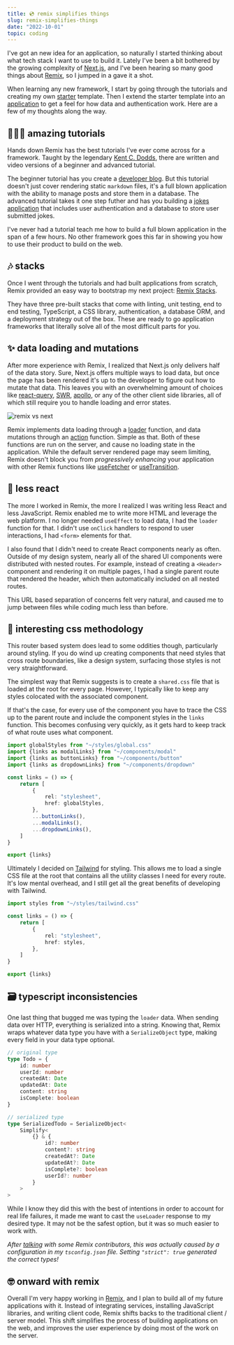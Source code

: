 ```yaml
---
title: 💿 remix simplifies things
slug: remix-simplifies-things
date: "2022-10-01"
topic: coding
---
```


I've got an new idea for an application, so naturally I started thinking about what tech stack I want to use to build it. Lately I've been a bit bothered by the growing complexity of [Next.js][nextjs], and I've been hearing so many good things about [Remix][remix], so I jumped in a gave it a shot.

When learning any new framework, I start by going through the tutorials and creating my own [starter][remix-starter] template. Then I extend the starter template into an [application][remix-app] to get a feel for how data and authentication work. Here are a few of my thoughts along the way.

## 👨🏼‍🏫 amazing tutorials

Hands down Remix has the best tutorials I've ever come across for a framework. Taught by the legendary [Kent C. Dodds][kent-dodds], there are written and video versions of a beginner and advanced tutorial.

The beginner tutorial has you create a [developer blog][blog-tutorial]. But this tutorial doesn't just cover rendering static `markdown` files, it's a full blown application with the ability to manage posts and store them in a database. The advanced tutorial takes it one step futher and has you building a [jokes application][jokes-tutorial] that includes user authentication and a database to store user submitted jokes.

I've never had a tutorial teach me how to build a full blown application in the span of a few hours. No other framework goes this far in showing you how to use their product to build on the web.

## 🎶 stacks

Once I went through the tutorials and had built applications from scratch, Remix provided an easy way to bootstrap my next project: [Remix Stacks][remix-stacks].

They have three pre-built stacks that come with linting, unit testing, end to end testing, TypeScript, a CSS library, authentication, a database ORM, and a deployment strategy out of the box. These are ready to go application frameworks that literally solve all of the most difficult parts for you.

## ✨ data loading and mutations

After more experience with Remix, I realized that Next.js only delivers half of the data story. Sure, Next.js offers multiple ways to load data, but once the page has been rendered it's up to the developer to figure out how to mutate that data. This leaves you with an overwhelming amount of choices like [react-query][react-query], [SWR][swr], [apollo][apollo], or any of the other client side libraries, all of which still require you to handle loading and error states.

![remix vs next][remix-vs-next]

Remix implements data loading through a [loader][loader] function, and data mutations through an [action][action] function. Simple as that. Both of these functions are run on the server, and cause no loading state in the application. While the default server rendered page may seem limiting, Remix doesn't block you from _progressively enhancing_ your application with other Remix functions like [useFetcher][usefetcher] or [useTransition][usetransition].

## 🛑 less react

The more I worked in Remix, the more I realized I was writing less React and less JavaScript. Remix enabled me to write more HTML and leverage the web platform. I no longer needed `useEffect` to load data, I had the `loader` function for that. I didn't use `onClick` handlers to respond to user interactions, I had `<form>` elements for that.

I also found that I didn't need to create React components nearly as often. Outside of my design system, nearly all of the shared UI components were distributed with nested routes. For example, instead of creating a `<Header>` component and rendering it on multiple pages, I had a single parent route that rendered the header, which then automatically included on all nested routes.

This URL based separation of concerns felt very natural, and caused me to jump between files while coding much less than before.

## 🤔 interesting css methodology

This router based system does lead to some oddities though, particularly around styling. If you do wind up creating components that need styles that cross route boundaries, like a design system, surfacing those styles is not very straightforward.

The simplest way that Remix suggests is to create a `shared.css` file that is loaded at the root for every page. However, I typically like to keep any styles colocated with the associated component.

If that's the case, for every use of the component you have to trace the CSS up to the parent route and include the component styles in the `links` function. This becomes confusing very quickly, as it gets hard to keep track of what route uses what component.

```typescript
import globalStyles from "~/styles/global.css"
import {links as modalLinks} from "~/components/modal"
import {links as buttonLinks} from "~/components/button"
import {links as dropdownLinks} from "~/components/dropdown"

const links = () => {
    return [
        {
            rel: "stylesheet",
            href: globalStyles,
        },
        ...buttonLinks(),
        ...modalLinks(),
        ...dropdownLinks(),
    ]
}

export {links}
```

Ultimately I decided on [Tailwind][tailwind] for styling. This allows me to load a single CSS file at the root that contains all the utility classes I need for every route. It's low mental overhead, and I still get all the great benefits of developing with Tailwind.

```typescript
import styles from "~/styles/tailwind.css"

const links = () => {
    return [
        {
            rel: "stylesheet",
            href: styles,
        },
    ]
}

export {links}
```

## 🗃️ typescript inconsistencies

One last thing that bugged me was typing the `loader` data. When sending data over HTTP, everything is serialized into a string. Knowing that, Remix wraps whatever data type you have with a `SerializeObject` type, making every field in your data type optional.

```typescript
// original type
type Todo = {
    id: number
    userId: number
    createdAt: Date
    updatedAt: Date
    content: string
    isComplete: boolean
}

// serialized type
type SerializedTodo = SerializeObject<
    Simplify<
        {} & {
            id?: number
            content?: string
            createdAt?: Date
            updatedAt?: Date
            isComplete?: boolean
            userId?: number
        }
    >
>
```

While I know they did this with the best of intentions in order to account for real life failures, it made me want to cast the `useLoader` response to my desired type. It may not be the safest option, but it was so much easier to work with.

_After [talking][tweet] with some Remix contributors, this was actually caused by a configuration in my `tsconfig.json` file. Setting `"strict": true` generated the correct types!_

## 🤓 onward with remix

Overall I'm very happy working in [Remix][remix], and I plan to build all of my future applications with it. Instead of integrating services, installing JavaScript libraries, and writing client code, Remix shifts backs to the traditional client / server model. This shift simplifies the process of building applications on the web, and improves the user experience by doing most of the work on the server.

[nextjs]: https://nextjs.org
[remix]: https://remix.run
[remix-starter]: https://github.com/bradgarropy/remix-starter
[remix-app]: https://github.com/bradgarropy/remix-app
[kent-dodds]: https://kentcdodds.com
[blog-tutorial]: https://remix.run/docs/en/v1/tutorials/blog
[jokes-tutorial]: https://remix.run/docs/en/v1/tutorials/jokes
[remix-stacks]: https://remix.run/docs/en/v1/pages/stacks
[tailwind]: https://tailwindcss.com
[remix-vs-next]: /images/posts/remix-vs-next.png
[react-query]: https://tanstack.com/query
[swr]: https://swr.vercel.app
[apollo]: https://apollographql.com/apollo-client
[loader]: https://remix.run/docs/en/v1/api/conventions#loader
[action]: https://remix.run/docs/en/v1/api/conventions#action
[usefetcher]: https://remix.run/docs/en/v1/api/remix#usefetcher
[usetransition]: https://remix.run/docs/en/v1/api/remix#usetransition
[tweet]: https://twitter.com/bradgarropy/status/1576294073958248448
